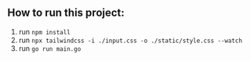 ## How to run this project:

1. run `npm install`
2. run `npx tailwindcss -i ./input.css -o ./static/style.css --watch`
3. run `go run main.go`
